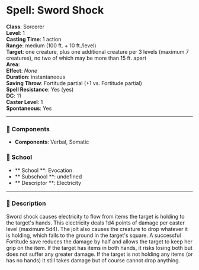 
# Spell: Sword Shock
**Class**: Sorcerer  
**Level**: 1  
**Casting Time**: 1 action  
**Range**: medium (100 ft. + 10 ft./level)  
**Target**: one creature, plus one additional creature per 3 levels (maximum 7 creatures), no two of which may be more than 15 ft. apart  
**Area**:   
**Effect**: _None_  
**Duration**: instantaneous  
**Saving Throw**: Fortitude partial (+1 vs. Fortitude partial)  
**Spell Resistance**: Yes (yes)  
**DC**: 11  
**Caster Level**: 1  
**Spontaneous**: Yes

---

### 🔮 Components
- **Components**: Verbal, Somatic

### 🏫 School
- ** School **: Evocation
- ** Subschool **: undefined
- ** Descriptor **: Electricity
---

### 📜 Description
Sword shock causes electricity to flow from items the target is holding to the target's hands. This electricity deals 1d4 points of damage per caster level (maximum 5d4). The jolt also causes the creature to drop whatever it is holding, which falls to the ground in the target's square. A successful Fortitude save reduces the damage by half and allows the target to keep her grip on the item. If the target has items in both hands, it risks losing both but does not suffer any greater damage. If the target is not holding any items (or has no hands) it still takes damage but of course cannot drop anything.
